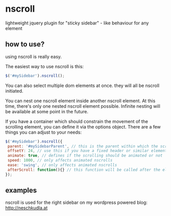 nscroll
=======

lightweight jquery plugin for "sticky sidebar" - like behaviour for any element

how to use?
-------

using nscroll is really easy.

The easiest way to use nscroll is this:

 ```javascript
$('#mySidebar').nscroll();
 ```
 
You can also select multiple dom elements at once. they will all be nscroll initiated.

You can nest one nscroll element inside another nscroll element. At this time, there's only one nested nscroll element possible.
Infinite nesting will be available at some point in the future.
 
If you have a container which should constrain the movement of the scrolling element, you can define it via the options object.
There are a few things you can adjust to your needs:

 ```javascript
$('#mySidebar').nscroll({
  parent: '#mySidebarParent', // this is the parent within which the scrolling element...scrolls
  offsetY: 24, // use this if you have a fixed header or similar elements which are atop of your scrolling element
  animate: true, // defines if the scrolling should be animated or not
  speed: 1000, // only affects animated nscrolls
  ease: 'swing', // only affects animated nscrolls
  afterScroll: function(){} // this function will be called after the element reached its new position
});
 ```

examples
-------

 nscroll is used for the right sidebar on my wordpress powered blog: http://neschkudla.at
